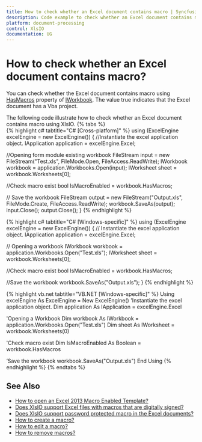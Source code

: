 ```yaml
---
title: How to check whether an Excel document contains macro | Syncfusion
description: Code example to check whether an Excel document contains macro using Syncfusion .NET Excel library (XlsIO).
platform: document-processing
control: XlsIO
documentation: UG
---
```


# How to check whether an Excel document contains macro?
You can check whether the Excel document contains macro using [HasMacros](https://help.syncfusion.com/cr/file-formats/Syncfusion.XlsIO.IWorkbook.html#Syncfusion_XlsIO_IWorkbook_HasMacros) property of [IWorkbook](https://help.syncfusion.com/cr/file-formats/Syncfusion.XlsIO.IWorkbook.html). The value true indicates that the Excel document has a Vba project.

The following code illustrate how to check whether an Excel document contains macro using XlsIO.
{% tabs %}  
{% highlight c# tabtitle="C# [Cross-platform]" %}
using (ExcelEngine excelEngine = new ExcelEngine())
{
  //Instantiate the excel application object.
  IApplication application = excelEngine.Excel;

  //Opening form module existing workbook
  FileStream input = new FileStream("Test.xls", FileMode.Open, FileAccess.ReadWrite);
  IWorkbook workbook = application.Workbooks.Open(input);
  IWorksheet sheet = workbook.Worksheets[0];

  //Check macro exist
  bool IsMacroEnabled = workbook.HasMacros;     

  // Save the workbook
  FileStream output = new FileStream("Output.xls", FileMode.Create, FileAccess.ReadWrite);
  workbook.SaveAs(output);
  input.Close();
  output.Close();
}
{% endhighlight %}

{% highlight c# tabtitle="C# [Windows-specific]" %}
using (ExcelEngine excelEngine = new ExcelEngine())
{
  // Instantiate the excel application object.
  IApplication application = excelEngine.Excel;

  // Opening a workbook
  IWorkbook workbook = application.Workbooks.Open("Test.xls");
  IWorksheet sheet = workbook.Worksheets[0];

  //Check macro exist
  bool IsMacroEnabled = workbook.HasMacros;        

  //Save the workbook
  workbook.SaveAs("Output.xls");
}
{% endhighlight %}

{% highlight vb.net tabtitle="VB.NET [Windows-specific]" %}
Using excelEngine As ExcelEngine = New ExcelEngine()
  'Instantiate the excel application object.
  Dim application As IApplication = excelEngine.Excel

  'Opening a Workbook
  Dim workbook As IWorkbook = application.Workbooks.Open("Test.xls")
  Dim sheet As IWorksheet = workbook.Worksheets(0)

  'Check macro exist
  Dim IsMacroEnabled As Boolean = workbook.HasMacros            

  ‘Save the workbook 
  workbook.SaveAs("Output.xls")
End Using
{% endhighlight %}
{% endtabs %}   

## See Also

* [How to open an Excel 2013 Macro Enabled Template?](how-to-open-an-excel-2013-macro-enabled-template)
* [Does XlsIO support Excel files with macros that are digitally signed?](does-xlsio-support-excel-files-with-macros-that-are-digitally-signed)
* [Does XlsIO support password protected macro in the Excel documents?](does-xlsio-support-password-protected-macro-in-the-excel-documents)
* [How to create a macro?](https://help.syncfusion.com/file-formats/xlsio/working-with-macros#creating-a-macro)
* [How to edit a macro?](https://help.syncfusion.com/file-formats/xlsio/working-with-macros#editing-a-macro)
* [How to remove macros?](https://help.syncfusion.com/file-formats/xlsio/working-with-macros#removing-macros)
